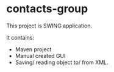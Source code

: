 # contacts-group

This project is SWING application.

It contains:
* Maven project
* Manual created GUI
* Saving/ reading object to/ from XML.
